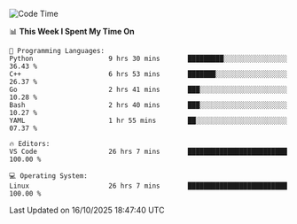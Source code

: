 
<!--START_SECTION:waka-->
![Code Time](http://img.shields.io/badge/Code%20Time-3%2C917%20hrs%2012%20mins-blue)

📊 **This Week I Spent My Time On** 

```text
💬 Programming Languages: 
Python                   9 hrs 30 mins       █████████░░░░░░░░░░░░░░░░   36.43 % 
C++                      6 hrs 53 mins       ███████░░░░░░░░░░░░░░░░░░   26.37 % 
Go                       2 hrs 41 mins       ███░░░░░░░░░░░░░░░░░░░░░░   10.28 % 
Bash                     2 hrs 40 mins       ███░░░░░░░░░░░░░░░░░░░░░░   10.27 % 
YAML                     1 hr 55 mins        ██░░░░░░░░░░░░░░░░░░░░░░░   07.37 % 

🔥 Editors: 
VS Code                  26 hrs 7 mins       █████████████████████████   100.00 % 

💻 Operating System: 
Linux                    26 hrs 7 mins       █████████████████████████   100.00 % 
```


 Last Updated on 16/10/2025 18:47:40 UTC
<!--END_SECTION:waka-->

